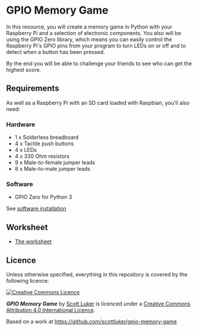 # GPIO Memory Game

In this resource, you will create a memory game in Python with your Raspberry Pi and a selection of electronic components. You also will be using the GPIO Zero library, which means you can easily control the Raspberry Pi's GPIO pins from your program to turn LEDs on or off and to detect when a button has been pressed.

By the end you will be able to challenge your friends to see who can get the highest score.

## Requirements

As well as a Raspberry Pi with an SD card loaded with Raspbian, you'll also need:

### Hardware

- 1 x Solderless breadboard
- 4 x Tactile push buttons
- 4 x LEDs
- 4 x 330 Ohm resistors
- 9 x Male-to-female jumper leads
- 8 x Male-to-male jumper leads

### Software

- GPIO Zero for Python 3

See [software installation](software.md)

## Worksheet

- [The worksheet](worksheet.md)

## Licence

Unless otherwise specified, everything in this repository is covered by the following licence:

[![Creative Commons Licence](http://i.creativecommons.org/l/by-sa/4.0/88x31.png)](http://creativecommons.org/licenses/by-sa/4.0/)

***GPIO Memory Game*** by [Scott Luker](https://github.com/scottluker) is licenced under a [Creative Commons Attribution 4.0 International Licence](http://creativecommons.org/licenses/by-sa/4.0/).

Based on a work at https://github.com/scottluker/gpio-memory-game
